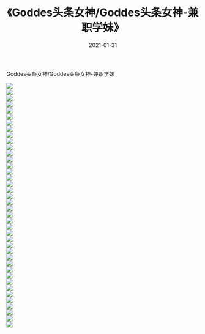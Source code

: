 ﻿---
layout: post
title:  《Goddes头条女神/Goddes头条女神-兼职学妹》
date:   2021-01-31
img: http://img.660000.xyz/Sharelink/网络美图/2021/Goddes头条女神/Goddes头条女神-兼职学妹/000.jpg
categories: [美女, 清纯, 唯美]
---

Goddes头条女神/Goddes头条女神-兼职学妹

 ![](http://img.660000.xyz/Sharelink/网络美图/2021/Goddes头条女神/Goddes头条女神-兼职学妹/001.jpg) <br>![](http://img.660000.xyz/Sharelink/网络美图/2021/Goddes头条女神/Goddes头条女神-兼职学妹/002.jpg) <br>![](http://img.660000.xyz/Sharelink/网络美图/2021/Goddes头条女神/Goddes头条女神-兼职学妹/003.jpg) <br>![](http://img.660000.xyz/Sharelink/网络美图/2021/Goddes头条女神/Goddes头条女神-兼职学妹/004.jpg) <br>![](http://img.660000.xyz/Sharelink/网络美图/2021/Goddes头条女神/Goddes头条女神-兼职学妹/005.jpg) <br>![](http://img.660000.xyz/Sharelink/网络美图/2021/Goddes头条女神/Goddes头条女神-兼职学妹/006.jpg) <br>![](http://img.660000.xyz/Sharelink/网络美图/2021/Goddes头条女神/Goddes头条女神-兼职学妹/007.jpg) <br>![](http://img.660000.xyz/Sharelink/网络美图/2021/Goddes头条女神/Goddes头条女神-兼职学妹/008.jpg) <br>![](http://img.660000.xyz/Sharelink/网络美图/2021/Goddes头条女神/Goddes头条女神-兼职学妹/009.jpg) <br>![](http://img.660000.xyz/Sharelink/网络美图/2021/Goddes头条女神/Goddes头条女神-兼职学妹/010.jpg) <br>![](http://img.660000.xyz/Sharelink/网络美图/2021/Goddes头条女神/Goddes头条女神-兼职学妹/011.jpg) <br>![](http://img.660000.xyz/Sharelink/网络美图/2021/Goddes头条女神/Goddes头条女神-兼职学妹/012.jpg) <br>![](http://img.660000.xyz/Sharelink/网络美图/2021/Goddes头条女神/Goddes头条女神-兼职学妹/013.jpg) <br>![](http://img.660000.xyz/Sharelink/网络美图/2021/Goddes头条女神/Goddes头条女神-兼职学妹/014.jpg) <br>![](http://img.660000.xyz/Sharelink/网络美图/2021/Goddes头条女神/Goddes头条女神-兼职学妹/015.jpg) <br>![](http://img.660000.xyz/Sharelink/网络美图/2021/Goddes头条女神/Goddes头条女神-兼职学妹/016.jpg) <br>![](http://img.660000.xyz/Sharelink/网络美图/2021/Goddes头条女神/Goddes头条女神-兼职学妹/017.jpg) <br>![](http://img.660000.xyz/Sharelink/网络美图/2021/Goddes头条女神/Goddes头条女神-兼职学妹/018.jpg) <br>![](http://img.660000.xyz/Sharelink/网络美图/2021/Goddes头条女神/Goddes头条女神-兼职学妹/019.jpg) <br>![](http://img.660000.xyz/Sharelink/网络美图/2021/Goddes头条女神/Goddes头条女神-兼职学妹/020.jpg) <br>![](http://img.660000.xyz/Sharelink/网络美图/2021/Goddes头条女神/Goddes头条女神-兼职学妹/021.jpg) <br>![](http://img.660000.xyz/Sharelink/网络美图/2021/Goddes头条女神/Goddes头条女神-兼职学妹/022.jpg) <br>![](http://img.660000.xyz/Sharelink/网络美图/2021/Goddes头条女神/Goddes头条女神-兼职学妹/023.jpg) <br>![](http://img.660000.xyz/Sharelink/网络美图/2021/Goddes头条女神/Goddes头条女神-兼职学妹/024.jpg) <br>![](http://img.660000.xyz/Sharelink/网络美图/2021/Goddes头条女神/Goddes头条女神-兼职学妹/025.jpg) <br>![](http://img.660000.xyz/Sharelink/网络美图/2021/Goddes头条女神/Goddes头条女神-兼职学妹/026.jpg) <br>![](http://img.660000.xyz/Sharelink/网络美图/2021/Goddes头条女神/Goddes头条女神-兼职学妹/027.jpg) <br>![](http://img.660000.xyz/Sharelink/网络美图/2021/Goddes头条女神/Goddes头条女神-兼职学妹/028.jpg) <br>![](http://img.660000.xyz/Sharelink/网络美图/2021/Goddes头条女神/Goddes头条女神-兼职学妹/029.jpg) <br>![](http://img.660000.xyz/Sharelink/网络美图/2021/Goddes头条女神/Goddes头条女神-兼职学妹/030.jpg) <br>![](http://img.660000.xyz/Sharelink/网络美图/2021/Goddes头条女神/Goddes头条女神-兼职学妹/031.jpg) <br>![](http://img.660000.xyz/Sharelink/网络美图/2021/Goddes头条女神/Goddes头条女神-兼职学妹/032.jpg) <br>![](http://img.660000.xyz/Sharelink/网络美图/2021/Goddes头条女神/Goddes头条女神-兼职学妹/033.jpg) <br>![](http://img.660000.xyz/Sharelink/网络美图/2021/Goddes头条女神/Goddes头条女神-兼职学妹/034.jpg) <br>![](http://img.660000.xyz/Sharelink/网络美图/2021/Goddes头条女神/Goddes头条女神-兼职学妹/035.jpg) <br>![](http://img.660000.xyz/Sharelink/网络美图/2021/Goddes头条女神/Goddes头条女神-兼职学妹/036.jpg) <br>![](http://img.660000.xyz/Sharelink/网络美图/2021/Goddes头条女神/Goddes头条女神-兼职学妹/037.jpg) <br>![](http://img.660000.xyz/Sharelink/网络美图/2021/Goddes头条女神/Goddes头条女神-兼职学妹/038.jpg) <br>![](http://img.660000.xyz/Sharelink/网络美图/2021/Goddes头条女神/Goddes头条女神-兼职学妹/039.jpg) <br>![](http://img.660000.xyz/Sharelink/网络美图/2021/Goddes头条女神/Goddes头条女神-兼职学妹/040.jpg) <br>